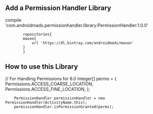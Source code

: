 <h2>Add a Permission Handler Library</h2>
			compile 'com.androidmads.permissionhandler.library:PermissionHandler:1.0.0'
			
			repositories{
    		maven{
    			url 'https://dl.bintray.com/androidmads/maven'
    		}
			}
			
			
<h2>How to use this Library</h2>
		// For Handling Permissions for 6.0
        Integer[] perms = {
                Permissions.ACCESS_COARSE_LOCATION,
                Permissions.ACCESS_FINE_LOCATION,
        };

        PermissionHandler permissionHandler = new PermissionHandler(ActivityName.this);
        permissionHandler.isPermissionGranted(perms);
